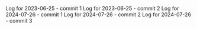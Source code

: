 Log for 2023-06-25 - commit 1
Log for 2023-06-25 - commit 2
Log for 2024-07-26 - commit 1
Log for 2024-07-26 - commit 2
Log for 2024-07-26 - commit 3
